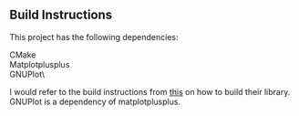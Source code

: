Build Instructions
------------------

This project has the following dependencies:

CMake\
Matplotplusplus\
GNUPlot\

I would refer to the build instructions from [this](https://github.com/alandefreitas/matplotplusplus) on how to build their library. GNUPlot is a dependency of matplotplusplus. 